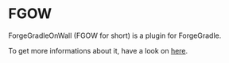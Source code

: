 # FGOW
ForgeGradleOnWall (FGOW for short) is a plugin for ForgeGradle.

To get more informations about it, have a look on [here](http://www.hakugyokurou.net/wordpress/?page_id=1337).
